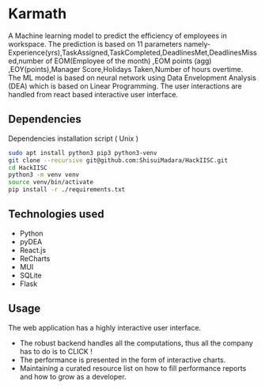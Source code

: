 # Karmath
A Machine learning model to predict the efficiency of employees in workspace. The prediction is based on 11 parameters namely- Experience(yrs),TaskAssigned,TaskCompleted,DeadlinesMet,DeadlinesMissed,number of EOM(Employee of the month) ,EOM points (agg) ,EOY(points),Manager Score,Holidays Taken,Number of hours overtime. 
<br>
The ML model is based on neural network using Data Envelopment Analysis (DEA) which is based on Linear Programming. The user interactions are handled from react based interactive user interface. 
<br>
## Dependencies
Dependencies installation script ( Unix )
```sh
sudo apt install python3 pip3 python3-venv
git clone --recursive git@github.com:ShisuiMadara/HackIISC.git
cd HackIISC
python3 -m venv venv
source venv/bin/activate
pip install -r ./requirements.txt
```

## Technologies used
<ul>
  <li>Python</li>
  <li>pyDEA</li>
  <li>React.js</li>  
  <li>ReCharts </li>
  <li>MUI </li>
  <li>SQLite </li>
  <li>Flask</li>
  </ul>
 
 ## Usage
 The web application has a highly interactive user interface.
 <ul>
 <li>The robust backend handles all the computations, thus all the company has to do is to CLICK !</li>
 <li>The performance is presented in the form of interactive charts.</li>
  <li>Maintaining a curated resource list on how to fill performance reports and how to grow as a developer.</li>
  </ul>
  
 
